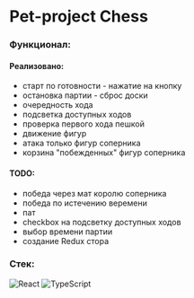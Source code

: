 # Pet-project Chess

### Функционал:
#### Реализовано:
* старт по готовности - нажатие на кнопку
* остановка партии - сброс доски
* очередность хода
* подсветка доступных ходов
* проверка первого хода пешкой
* движение фигур
* атака только фигур соперника
* корзина "побежденных" фигур соперника

#### TODO:
* победа через мат королю соперника
* победа по истечению веремени
* пат
* checkbox на подсветку доступных ходов
* выбор времени партии
* создание Redux стора 

### Стек:

![React](https://img.shields.io/badge/react-%2320232a.svg?style=for-the-badge&logo=react&logoColor=%2361DAFB)
![TypeScript](https://img.shields.io/badge/typescript-%23007ACC.svg?style=for-the-badge&logo=typescript&logoColor=white)


